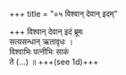 +++
title = "०५ विश्वान् देवान् इदम्"

+++
विश्वान् देवान् इदं ब्रूमः  
सत्यसन्धान् ऋतावृधः ।  
विश्वाभिः पत्नीभिः साकं  
ते (…) ॥ +++(see 1d)+++